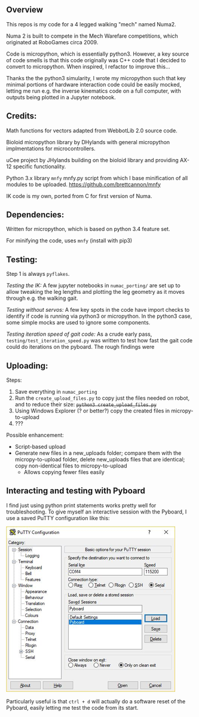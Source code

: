 Overview
--------
This repos is my code for a 4 legged walking "mech" named Numa2.

Numa 2 is built to compete in the Mech Warefare competitions, which originated
at RoboGames circa 2009.

Code is micropython, which is essentially python3. However, a key source of
code smells is that this code originally was C++ code that I decided to
convert to micropython. When inspired, I refactor to improve this...

Thanks the the python3 simularity, I wrote my micropython such that key minimal
portions of hardware interaction code could be easily mocked, letting me run e.g.
the inverse kinematics code on a full computer, with outputs being plotted
in a Jupyter notebook.


Credits:
--------

Math functions for vectors adapted from WebbotLib 2.0 source code.

Bioloid micropython library by DHylands with general micropython implmentations for microcontrollers.

uCee project by JHylands building on the bioloid library and providing AX-12 specific functionality.

Python 3.x library `mnfy` mnfy.py script from which I base minification of all modules to be uploaded.
https://github.com/brettcannon/mnfy

IK code is my own, ported from C for first version of Numa.


Dependencies:
-------------
Written for micropython, which is based on python 3.4 feature set.


For minifying the code, uses `mnfy` (install with pip3)

Testing:
--------
Step 1 is always `pyflakes`.

*Testing the IK:* A few jupyter notebooks in `numac_porting/` are set up to
allow tweaking the leg lengths and plotting the leg geometry as it moves through e.g.
the walking gait.

*Testing without servos:* A few key spots in the code have import checks to identify if
code is running via python3 or micropython.  In the python3 case, some simple mocks
are used to ignore some components.

*Testing iteration speed of gait code:* As a crude early pass, `testing/test_iteration_speed.py`
was written to test how fast the gait code could do iterations on the pyboard.
The rough findings were 

Uploading:
----------
Steps:

1. Save everything in `numac_porting`
2. Run the `create_upload_files.py` to copy just the files needed on robot, and to reduce their size:
   ~~`python3 create_upload_files.py`~~
3. Using Windows Explorer (? or better?) copy the created files in micropy-to-upload
4. ???

Possible enhancement:
- Script-based upload
- Generate new files in a new_uploads folder; compare them with the micropy-to-upload folder,
  delete new_uploads files that are identical; copy non-identical files to micropy-to-upload
  - Allows copying fewer files easily

Interacting and testing with Pyboard
-----------
I find just using python print statements works pretty well for troubleshooting.
To give myself an interactive session with the Pyboard, I use a saved PuTTY configuration
like this:

![putty](images/pyboard_putty.jpg "Simple putty configuration")

Particularly useful is that `ctrl + d` will actually do a software reset of the Pyboard,
easily letting me test the code from its start.
